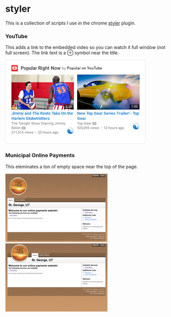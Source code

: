 # styler

This is a collection of scripts I use in the chrome [styler](https://chrome.google.com/webstore/detail/styler/bogdgcfoocbajfkjjolkmcdcnnellpkb) plugin.

### YouTube

This adds a link to the embedded video so you can watch it full window (not full screen). The link text is a ⊕ symbol near the title.

![YouTube example](https://raw.githubusercontent.com/knickers/styler/master/img/youtube-1.png)

### Municipal Online Payments

This eleminates a ton of empty space near the top of the page.

![Municipal online payments example 1](https://raw.githubusercontent.com/knickers/styler/master/img/municipal-online-payment-1.png) ![Municipal online payments example 2](https://raw.githubusercontent.com/knickers/styler/master/img/municipal-online-payment-2.png)
